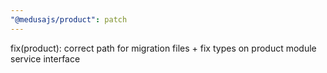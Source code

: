 ```yaml
---
"@medusajs/product": patch
---
```


fix(product): correct path for migration files + fix types on product module service interface
